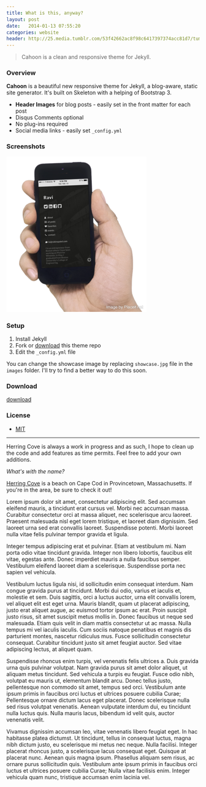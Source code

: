 ```yaml
---
title: What is this, anyway?
layout: post
date:   2014-01-13 07:55:20
categories: website
header: http://25.media.tumblr.com/53f42662ac8f98c6417397374acc81d7/tumblr_mrnmhlmjgr1sfie3io1_1280.jpg
---
```



>Cahoon is a clean and responsive theme for Jekyll. 

### Overview 

**Cahoon** is a beautiful new responsive theme for Jekyll, a blog-aware, static site generator. It's built on Skeleton with a helping of Bootstrap 3. 

* **Header Images** for blog posts - easily set in the  front matter for each post
* Disqus Comments optional
* No plug-ins required 
* Social media links - easily set `_config.yml`
### Screenshots

![screenshot](/images/cahoon_resources/iphone_hand.png)

### Setup

1. Install Jekyll
2. Fork or [download](https://github.com/arnp/herring-cove/archive/master.zip) this theme repo
3. Edit the `_config.yml` file

You can change the showcase image by replacing `showcase.jpg` file in the `images` folder. I'll try to find a better way to do this soon. 

### Download

[download](https://github.com/arnp/herring-cove/archive/master.zip)

### License
* [MIT](http://opensource.org/licenses/MIT)

-------------
Herring Cove is always a work in progress and as such, I hope to clean up the code and add features as time permits. Feel free to add your own additions. 

*What's with the name?*

[Herring Cove](http://www.capecodbeachchair.com/beachguide/index.cfm?page=3&BeachID=5) is a beach on Cape Cod in Provincetown, Massachusetts. If you're in the area, be sure to check it out!

Lorem ipsum dolor sit amet, consectetur adipiscing elit. Sed accumsan eleifend mauris, a tincidunt erat cursus vel. Morbi nec accumsan massa. Curabitur consectetur orci at massa aliquet, nec scelerisque arcu laoreet. Praesent malesuada nisl eget lorem tristique, et laoreet diam dignissim. Sed laoreet urna sed erat convallis laoreet. Suspendisse potenti. Morbi laoreet nulla vitae felis pulvinar tempor gravida et ligula.

Integer tempus adipiscing erat et pulvinar. Etiam at vestibulum mi. Nam porta odio vitae tincidunt gravida. Integer non libero lobortis, faucibus elit vitae, egestas ante. Donec imperdiet mauris a nulla faucibus semper. Vestibulum eleifend laoreet diam a scelerisque. Suspendisse porta nec sapien vel vehicula.

Vestibulum luctus ligula nisi, id sollicitudin enim consequat interdum. Nam congue gravida purus at tincidunt. Morbi dui odio, varius et iaculis et, molestie et sem. Duis sagittis, orci a luctus auctor, urna elit convallis lorem, vel aliquet elit est eget urna. Mauris blandit, quam ut placerat adipiscing, justo erat aliquet augue, ac euismod tortor ipsum ac erat. Proin suscipit justo risus, sit amet suscipit metus mollis in. Donec faucibus ut neque sed malesuada. Etiam quis velit in diam mattis consectetur ut ac massa. Nulla tempus mi vel iaculis iaculis. Cum sociis natoque penatibus et magnis dis parturient montes, nascetur ridiculus mus. Fusce sollicitudin consectetur consequat. Curabitur tincidunt justo sit amet feugiat auctor. Sed vitae adipiscing lectus, at aliquet quam.

Suspendisse rhoncus enim turpis, vel venenatis felis ultrices a. Duis gravida urna quis pulvinar volutpat. Nam gravida purus sit amet dolor aliquet, ut aliquam metus tincidunt. Sed vehicula a turpis eu feugiat. Fusce odio nibh, volutpat eu mauris ut, elementum blandit arcu. Donec tellus justo, pellentesque non commodo sit amet, tempus sed orci. Vestibulum ante ipsum primis in faucibus orci luctus et ultrices posuere cubilia Curae; Pellentesque ornare dictum lacus eget placerat. Donec scelerisque nulla sed risus volutpat venenatis. Aenean vulputate interdum dui, eu tincidunt nulla luctus quis. Nulla mauris lacus, bibendum id velit quis, auctor venenatis velit.

Vivamus dignissim accumsan leo, vitae venenatis libero feugiat eget. In hac habitasse platea dictumst. Ut tincidunt, tellus in consequat luctus, magna nibh dictum justo, eu scelerisque mi metus nec neque. Nulla facilisi. Integer placerat rhoncus justo, a scelerisque lacus consequat eget. Quisque at placerat nunc. Aenean quis magna ipsum. Phasellus aliquam sem risus, ac ornare purus sollicitudin quis. Vestibulum ante ipsum primis in faucibus orci luctus et ultrices posuere cubilia Curae; Nulla vitae facilisis enim. Integer vehicula quam nunc, tristique accumsan enim lacinia vel.
